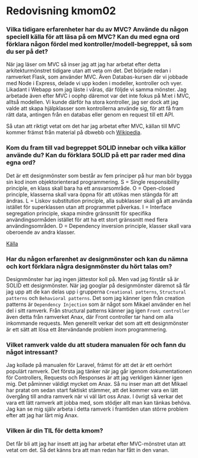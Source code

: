 ---
---

# Redovisning kmom02

### Vilka tidigare erfarenheter har du av MVC? Använde du någon speciell källa för att läsa på om MVC? Kan du med egna ord förklara någon fördel med kontroller/modell-begreppet, så som du ser på det?

När jag läser om MVC så inser jag att jag har arbetat efter detta arkitekturmönstret tidigare utan att veta om det. Det började redan i ramverket Flask, som använder MVC. Även Databas-kursen där vi jobbade med Node i Express, delade vi upp koden i modeller, kontroller och vyer. Likadant i Webapp som jag läste i våras, där följde vi samma mönster. Jag arbetade även efter MVC i oophp däremot var det inte fokus på M:et i MVC, alltså modellen. Vi kunde därför ha stora kontroller, jag ser dock att jag valde att skapa hjälpklasser som kontrollerna använde sig, för att få fram rätt data, antingen från en databas eller genom en request till ett API.

Så utan att riktigt vetat om det har jag arbetat efter MVC, källan till MVC kommer främst från material på dbwebb och [Wikipedia](https://sv.wikipedia.org/wiki/Model-View-Controller).

### Kom du fram till vad begreppet SOLID innebar och vilka källor använde du? Kan du förklara SOLID på ett par rader med dina egna ord?

Det är ett designmönster som består av fem principer på hur man bör bygga sin kod inom objektorienterad programmering. S = Single responsibility principle, en klass skall bara ha ett ansvarsområde. O = Open-closed principle, klasserna skall vara öppna för att utökas men stängda för att ändras. L = Liskov substitution principle, alla subklasser skall gå att använda istället för superklassen utan att programmet påverkas. I = Interface segregation principle, skapa mindre gränssnitt för specifika användingsormåden istället för att ha ett stort gränssnitt med flera användingsområden. D = Dependency inversion principle, klasser skall vara oberoende av andra klasser.

[Källa](https://en.wikipedia.org/wiki/SOLID)

### Har du någon erfarenhet av designmönster och kan du nämna och kort förklara några designmönster du hört talas om?

Designmönster har jag ingen jättestor koll på. Men vad jag förstår så är SOLID ett designmönster. När jag googlar på designmönster däremot så får jag upp att de kan delas upp i grupperna `Creational patterns`, `Structural patterns` och `Behavioral patterns`. Det som jag känner igen från creation patterns är `Dependency Injection` som är något som Mikael använder en hel del i sitt ramverk. Från structural patterns känner jag igen `Front controller` även detta från ramverket Anax, där Front controller tar hand om alla inkommande requests. Men generellt verkar det som att ett designmönster är ett sätt att lösa ett återvändande problem inom programmering.

### Vilket ramverk valde du att studera manualen för och fann du något intressant?

Jag kollade på manualen för Laravel, främst för att det är ett oerhört populärt ramverk. Det första jag tänker när jag går igenom dokumentationen för Controllers, Requests och Responses är att jag verkligen känner igen mig. Det påminner väldigt mycket om Anax. Så nu inser man att det Mikael har pratat om sedan start faktiskt stämmer, att det kommer vara en lätt övergång till andra ramverk när vi väl lärt oss Anax. I övrigt så verkar det vara ett lätt ramverk att jobba med, som stödjer allt man kan tänkas behöva. Jag kan se mig själv arbeta i detta ramverk i framtiden utan större problem efter att jag har lärt mig Anax.

### Vilken är din TIL för detta kmom?

Det får bli att jag har insett att jag har arbetat efter MVC-mönstret utan att vetat om det. Så det känns bra att man redan har fått in den vanan.

